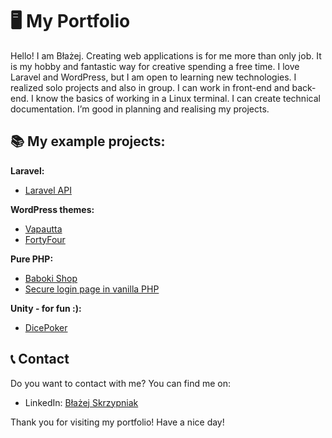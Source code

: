# 🖥️ My Portfolio

Hello! I am Błażej. Creating web applications is for me more than only job. It is my hobby and fantastic way for creative spending a free time. I love Laravel and WordPress, but I am open to learning new technologies. I realized solo projects and also in group. I can work in front-end and back-end. I know the basics of working in a Linux terminal. I can create technical documentation. I’m good in planning and realising my projects.

## 📚 My example projects:

**Laravel:**
- [Laravel API](https://github.com/Angir777/project-api)

**WordPress themes:**
- [Vapautta](https://github.com/Angir777/vapautta)
- [FortyFour](https://github.com/Angir777/fortyfour)

**Pure PHP:**
- [Baboki Shop](https://github.com/Angir777/baboki)
- [Secure login page in vanilla PHP](https://github.com/Angir777/hype)

**Unity - for fun :):**
- [DicePoker](https://github.com/Angir777/DicePoker)

## 📞 Contact

Do you want to contact with me? You can find me on:
- LinkedIn: [Błażej Skrzypniak](https://www.linkedin.com/in/skrzypniak/)

Thank you for visiting my portfolio! Have a nice day!
